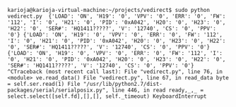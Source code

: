 `
karioja@karioja-virtual-machine:~/projects/vedirect$ sudo python vedirect.py 
{'LOAD': 'ON', 'H19': '0', 'VPV': '0', 'ERR': '0', 'FW': '112', 'I': '0', 'H21': '0', 'PID': '0xA042', 'H20': '0', 'H23': '0', 'H22': '0', 'SER#': 'HQ1411?????', 'V': '12740', 'CS': '0', 'PPV': '0'}
{'LOAD': 'ON', 'H19': '0', 'VPV': '0', 'ERR': '0', 'FW': '112', 'I': '0', 'H21': '0', 'PID': '0xA042', 'H20': '0', 'H23': '0', 'H22': '0', 'SER#': 'HQ1411?????', 'V': '12740', 'CS': '0', 'PPV': '0'}
{'LOAD': 'ON', 'H19': '0', 'VPV': '0', 'ERR': '0', 'FW': '112', 'I': '0', 'H21': '0', 'PID': '0xA042', 'H20': '0', 'H23': '0', 'H22': '0', 'SER#': 'HQ1411?????', 'V': '12740', 'CS': '0', 'PPV': '0'}
^CTraceback (most recent call last):
  File "vedirect.py", line 76, in <module>
    ve.read_data()
  File "vedirect.py", line 67, in read_data
    byte = self.ser.read(1)
  File "/usr/lib/python2.7/dist-packages/serial/serialposix.py", line 446, in read
    ready,_,_ = select.select([self.fd],[],[], self._timeout)
KeyboardInterrupt
`